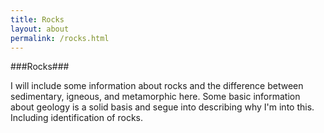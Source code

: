 ```yaml
---
title: Rocks
layout: about
permalink: /rocks.html
---
```

###Rocks###

I will include some information about rocks and the difference between sedimentary, igneous, and metamorphic here. 
Some basic information about geology is a solid basis and segue into describing why I'm into this. Including identification of rocks.

